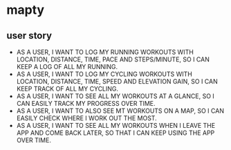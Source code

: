 # mapty

## user story

- AS A USER, I WANT TO LOG MY RUNNING WORKOUTS WITH LOCATION, DISTANCE, TIME, PACE AND STEPS/MINUTE, SO I CAN KEEP A LOG OF ALL MY RUNNING. <br>
- AS A USER, I WANT TO LOG MY CYCLING WORKOUTS WITH LOCATION, DISTANCE, TIME, SPEED AND ELEVATION GAIN, SO I CAN KEEP TRACK OF ALL MY CYCLING. <br>
- AS A USER, I WANT TO SEE ALL MY WORKOUTS AT A GLANCE, SO I CAN EASILY TRACK MY PROGRESS OVER TIME. <br>
- AS A USER, I WANT TO ALSO SEE MT WORKOUTS ON A MAP, SO I CAN EASILY CHECK WHERE I WORK OUT THE MOST. <br>
- AS A USER, I WANT TO SEE ALL MY WORKOUTS WHEN I LEAVE THE APP AND COME BACK LATER, SO THAT I CAN KEEP USING THE APP OVER TIME. <br>